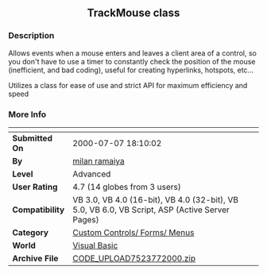 ﻿<div align="center">

## TrackMouse class


</div>

### Description

Allows events when a mouse enters and leaves a client area of a control, so you don't have to use a timer to constantly check the position of the mouse (inefficient, and bad coding), useful for creating hyperlinks, hotspots, etc...

Utilizes a class for ease of use and strict API for maximum efficiency and speed
 
### More Info
 


<span>             |<span>
---                |---
**Submitted On**   |2000-07-07 18:10:02
**By**             |[milan ramaiya](https://github.com/Planet-Source-Code/PSCIndex/blob/master/ByAuthor/milan-ramaiya.md)
**Level**          |Advanced
**User Rating**    |4.7 (14 globes from 3 users)
**Compatibility**  |VB 3\.0, VB 4\.0 \(16\-bit\), VB 4\.0 \(32\-bit\), VB 5\.0, VB 6\.0, VB Script, ASP \(Active Server Pages\) 
**Category**       |[Custom Controls/ Forms/  Menus](https://github.com/Planet-Source-Code/PSCIndex/blob/master/ByCategory/custom-controls-forms-menus__1-4.md)
**World**          |[Visual Basic](https://github.com/Planet-Source-Code/PSCIndex/blob/master/ByWorld/visual-basic.md)
**Archive File**   |[CODE\_UPLOAD7523772000\.zip](https://github.com/Planet-Source-Code/milan-ramaiya-trackmouse-class__1-9565/archive/master.zip)








